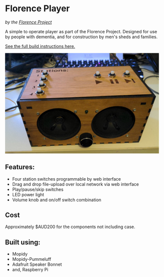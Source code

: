 # Florence Player
*by the [Florence Project](https://itee.uq.edu.au/florence)*

A simple to operate player as part of the Florence Project.
Designed for use by people with dementia, and for construction by men's sheds and families.

[See the full build instructions here.](https://uq-flor-pro.github.io/mopidy-florence-player)

![](howto/mkdocs/docs/assets/final.jpg)

## Features:

- Four station switches programmable by web interface
- Drag and drop file-upload over local network via web interface
- Play/pause/skip switches
- LED power light
- Volume knob and on/off switch combination

## Cost
Approximately $AUD200 for the components not including case.

## Built using:

- Mopidy
- Mopidy-Pummeluff
- Adafruit Speaker Bonnet
- and, Raspberry Pi

